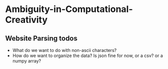 # Ambiguity-in-Computational-Creativity

## Website Parsing todos
* What do we want to do with non-ascii characters?
* How do we want to organize the data? Is json fine for now, or a csv? or a numpy array?
